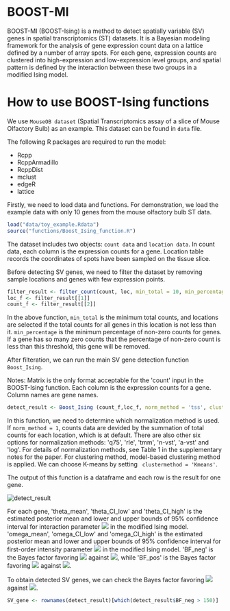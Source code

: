 # BOOST-MI

BOOST-MI (BOOST-Ising) is a method to detect spatially variable (SV) genes in spatial transcriptomics (ST) datasets. It is a Bayesian modeling framework for the analysis of gene expression count data on a lattice defined by a number of array spots. For each gene, expression counts are clustered into high-expression and low-expression level groups, and spatial pattern is defined by the interaction between these two groups in a modified Ising model. 

# How to use BOOST-Ising functions

We use `MouseOB dataset` (Spatial Transcriptomics assay of a slice of Mouse Olfactory Bulb) as an example. This dataset can be found in `data` file.

The following R packages are required to run the model:

- Rcpp
- RcppArmadillo
- RcppDist
- mclust
- edgeR
- lattice

Firstly, we need to load data and functions. For demonstration, we load the example data with only 10 genes from the mouse olfactory bulb ST data. 

```r
load("data/toy_example.Rdata")
source("functions/Boost_Ising_function.R")
```

The dataset includes two objects: `count data` and `location data`. In count data, each column is the expression counts for a gene. Location table records the coordinates of spots have been sampled on the tissue slice.

Before detecting SV genes, we need to filter the dataset by removing sample locations and genes with few expression points. 

```r
filter_result <- filter_count(count, loc, min_total = 10, min_percentage = 0)
loc_f <- filter_result[[1]]
count_f <- filter_result[[2]]
```
In the above function, `min_total` is the minimum total counts, and locations are selected if the total counts for all genes in this location is not less than it. `min_percentage` is the minimum percentage of non-zero counts for genes. If a gene has so many zero counts that the percentage of non-zero count is less than this threshold, this gene will be removed. 

After filteration, we can run the main SV gene detection function `Boost_Ising`. 

Notes: Matrix is the only format acceptable for the 'count' input in the BOOST-Ising function. Each column is the expression counts for a gene. Column names are gene names. 
```r
detect_result <- Boost_Ising (count_f,loc_f, norm_method = 'tss', clustermethod = 'MGC')
```
In this function, we need to determine which normalization method is used. If `norm_method = 1`, counts data are devided by the summation of total counts for each location, which is at default. There are also other six options for normalization methods: 'q75', 'rle', 'tmm', 'n-vst', 'a-vst' and 'log'. For details of normalization methods, see Table 1 in the supplementary notes for the paper. For clustering method, model-based clustering method is applied. We can choose K-means by setting ` clustermethod = 'Kmeans'`. 

The output of this function is a dataframe and each row is the result for one gene. 

![detect_result](detect_result.PNG)

For each gene, 'theta_mean', 'theta_CI_low' and 'theta_CI_high' is the estimated posterior mean and lower and upper bounds of 95% confidence interval for interaction parameter <img src="https://render.githubusercontent.com/render/math?math=\theta"> in the modified Ising model. 'omega_mean', 'omega_CI_low' and 'omega_CI_high' is the estimated posterior mean and lower and upper bounds of 95% confidence interval for first-order intensity parameter <img src="https://render.githubusercontent.com/render/math?math=\omega"> in the modified Ising model. 'BF_neg' is the Bayes factor favoring <img src="https://render.githubusercontent.com/render/math?math=\theta < 0"> against <img src="https://render.githubusercontent.com/render/math?math=\theta \geq 0">, while 'BF_pos' is the Bayes factor favoring <img src="https://render.githubusercontent.com/render/math?math=\theta > 0"> against <img src="https://render.githubusercontent.com/render/math?math=\theta \leq 0">.

To obtain detected SV genes, we can check the Bayes factor favoring <img src="https://render.githubusercontent.com/render/math?math=\theta < 0"> against <img src="https://render.githubusercontent.com/render/math?math=\theta \geq 0">. 

```r
SV_gene <- rownames(detect_result)[which(detect_result$BF_neg > 150)]
```


